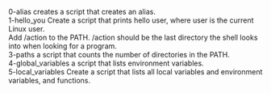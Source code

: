 0-alias creates a script that creates an alias.<br />
1-hello_you Create a script that prints hello user, where user is the current Linux user.<br />
Add /action to the PATH. /action should be the last directory the shell looks into when looking for a program. <br />
3-paths  a script that counts the number of directories in the PATH.<br />
4-global_variables a script that lists environment variables.<br />
5-local_variables Create a script that lists all local variables and environment variables, and functions.<br />
